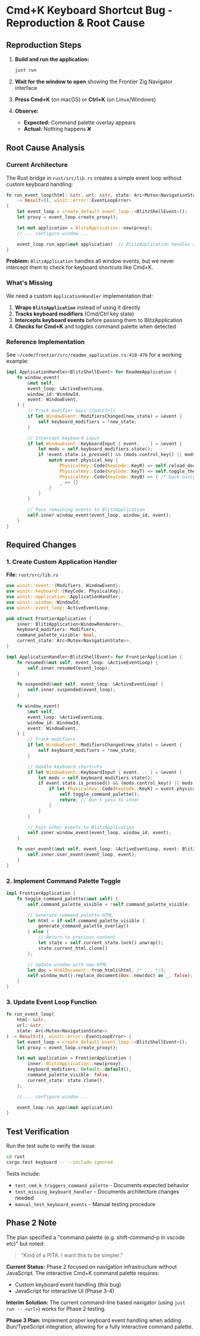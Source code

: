 # Cmd+K Keyboard Shortcut Bug - Reproduction & Root Cause

## Reproduction Steps

1. **Build and run the application:**
   ```bash
   just run
   ```

2. **Wait for the window to open** showing the Frontier Zig Navigator interface

3. **Press Cmd+K** (on macOS) or **Ctrl+K** (on Linux/Windows)

4. **Observe:**
   - **Expected:** Command palette overlay appears
   - **Actual:** Nothing happens ❌

## Root Cause Analysis

### Current Architecture

The Rust bridge in `rust/src/lib.rs` creates a simple event loop without custom keyboard handling:

```rust
fn run_event_loop(html: &str, url: &str, state: Arc<Mutex<NavigationState>>)
    -> Result<(), winit::error::EventLoopError>
{
    let event_loop = create_default_event_loop::<BlitzShellEvent>();
    let proxy = event_loop.create_proxy();

    let mut application = BlitzApplication::new(proxy);
    // ... configure window ...

    event_loop.run_app(&mut application)  // BlitzApplication handles all events
}
```

**Problem:** `BlitzApplication` handles all window events, but we never intercept them to check for keyboard shortcuts like Cmd+K.

### What's Missing

We need a custom `ApplicationHandler` implementation that:

1. **Wraps `BlitzApplication`** instead of using it directly
2. **Tracks keyboard modifiers** (Cmd/Ctrl key state)
3. **Intercepts keyboard events** before passing them to BlitzApplication
4. **Checks for Cmd+K** and toggles command palette when detected

### Reference Implementation

See `~/code/frontier/src/readme_application.rs:418-476` for a working example:

```rust
impl ApplicationHandler<BlitzShellEvent> for ReadmeApplication {
    fn window_event(
        &mut self,
        event_loop: &ActiveEventLoop,
        window_id: WindowId,
        event: WindowEvent,
    ) {
        // Track modifier keys (Cmd/Ctrl)
        if let WindowEvent::ModifiersChanged(new_state) = &event {
            self.keyboard_modifiers = *new_state;
        }

        // Intercept keyboard input
        if let WindowEvent::KeyboardInput { event, .. } = &event {
            let mods = self.keyboard_modifiers.state();
            if !event.state.is_pressed() && (mods.control_key() || mods.super_key()) {
                match event.physical_key {
                    PhysicalKey::Code(KeyCode::KeyR) => self.reload_document(true),
                    PhysicalKey::Code(KeyCode::KeyT) => self.toggle_theme(),
                    PhysicalKey::Code(KeyCode::KeyB) => { /* back navigation */ }
                    _ => {}
                }
            }
        }

        // Pass remaining events to BlitzApplication
        self.inner.window_event(event_loop, window_id, event);
    }
}
```

## Required Changes

### 1. Create Custom Application Handler

**File:** `rust/src/lib.rs`

```rust
use winit::event::{Modifiers, WindowEvent};
use winit::keyboard::{KeyCode, PhysicalKey};
use winit::application::ApplicationHandler;
use winit::window::WindowId;
use winit::event_loop::ActiveEventLoop;

pub struct FrontierApplication {
    inner: BlitzApplication<WindowRenderer>,
    keyboard_modifiers: Modifiers,
    command_palette_visible: bool,
    current_state: Arc<Mutex<NavigationState>>,
}

impl ApplicationHandler<BlitzShellEvent> for FrontierApplication {
    fn resumed(&mut self, event_loop: &ActiveEventLoop) {
        self.inner.resumed(event_loop);
    }

    fn suspended(&mut self, event_loop: &ActiveEventLoop) {
        self.inner.suspended(event_loop);
    }

    fn window_event(
        &mut self,
        event_loop: &ActiveEventLoop,
        window_id: WindowId,
        event: WindowEvent,
    ) {
        // Track modifiers
        if let WindowEvent::ModifiersChanged(new_state) = &event {
            self.keyboard_modifiers = *new_state;
        }

        // Handle keyboard shortcuts
        if let WindowEvent::KeyboardInput { event, .. } = &event {
            let mods = self.keyboard_modifiers.state();
            if event.state.is_pressed() && (mods.control_key() || mods.super_key()) {
                if let PhysicalKey::Code(KeyCode::KeyK) = event.physical_key {
                    self.toggle_command_palette();
                    return; // Don't pass to inner
                }
            }
        }

        // Pass other events to BlitzApplication
        self.inner.window_event(event_loop, window_id, event);
    }

    fn user_event(&mut self, event_loop: &ActiveEventLoop, event: BlitzShellEvent) {
        self.inner.user_event(event_loop, event);
    }
}
```

### 2. Implement Command Palette Toggle

```rust
impl FrontierApplication {
    fn toggle_command_palette(&mut self) {
        self.command_palette_visible = !self.command_palette_visible;

        // Generate command palette HTML
        let html = if self.command_palette_visible {
            generate_command_palette_overlay()
        } else {
            // Return to previous content
            let state = self.current_state.lock().unwrap();
            state.current_html.clone()
        };

        // Update window with new HTML
        let doc = HtmlDocument::from_html(&html, /* ... */);
        self.window_mut().replace_document(Box::new(doc) as _, false);
    }
}
```

### 3. Update Event Loop Function

```rust
fn run_event_loop(
    html: &str,
    url: &str,
    state: Arc<Mutex<NavigationState>>
) -> Result<(), winit::error::EventLoopError> {
    let event_loop = create_default_event_loop::<BlitzShellEvent>();
    let proxy = event_loop.create_proxy();

    let mut application = FrontierApplication {
        inner: BlitzApplication::new(proxy),
        keyboard_modifiers: Default::default(),
        command_palette_visible: false,
        current_state: state.clone(),
    };

    // ... configure window ...

    event_loop.run_app(&mut application)
}
```

## Test Verification

Run the test suite to verify the issue:

```bash
cd rust
cargo test keyboard -- --include-ignored
```

Tests include:
- `test_cmd_k_triggers_command_palette` - Documents expected behavior
- `test_missing_keyboard_handler` - Documents architecture changes needed
- `manual_test_keyboard_events` - Manual testing procedure

## Phase 2 Note

The plan specified a "command palette (e.g. shift-command-p in vscode etc)" but noted:
> "Kind of a PITA. I want this to be simpler."

**Current Status:** Phase 2 focused on navigation infrastructure without JavaScript. The interactive Cmd+K command palette requires:
- Custom keyboard event handling (this bug)
- JavaScript for interactive UI (Phase 3-4)

**Interim Solution:** The current command-line based navigator (using `just run -- <url>`) works for Phase 2 testing.

**Phase 3 Plan:** Implement proper keyboard event handling when adding Bun/TypeScript integration, allowing for a fully interactive command palette.
